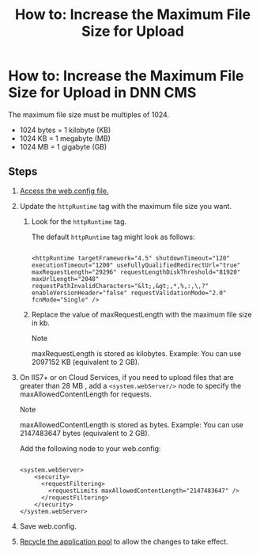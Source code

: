 ﻿---
uid: ts-how-to-increase-max-upload-file-size
locale: en
title: "How to: Increase the Maximum File Size for Upload"
dnnversion: 09.02.00
related-topics: ts-error-login-ip-filtering-is-currently-disabled,ts-error-another-user-has-taken-action-on-the-page,ts-error-unknown-server-tag-DNNComboBox,ts-error-could-not-load-awssdk,ts-error-sql-timeout,ts-error-argumentnullexception-after-move-upgrade,ts-install-missing-resources,ts-mixed-content-ssl,ts-broken-profile-image,ts-page-remains-in-draft,ts-unable-to-remove-page-redirect-urls,ts-site-theme-not-loading,ts-incomplete-content-localization,ts-missing-persona-bar
---

# How to: Increase the Maximum File Size for Upload in DNN CMS

The maximum file size must be multiples of 1024.

*   1024 bytes = 1 kilobyte (KB)
*   1024 KB = 1 megabyte (MB)
*   1024 MB = 1 gigabyte (GB)

## Steps

1.  [Access the web.config file.](xref:access-web-config)
2.  Update the `httpRuntime` tag with the maximum file size you want.
    1.  Look for the `httpRuntime` tag.

        The default `httpRuntime` tag might look as follows:

        ```

        <httpRuntime targetFramework="4.5" shutdownTimeout="120" executionTimeout="1200" useFullyQualifiedRedirectUrl="true" maxRequestLength="29296" requestLengthDiskThreshold="81920" maxUrlLength="2048" requestPathInvalidCharacters="&lt;,&gt;,*,%,:,\,?" enableVersionHeader="false" requestValidationMode="2.0" fcnMode="Single" />

        ```

    2.  Replace the value of maxRequestLength with the maximum file size in kb.

        > [!NOTE]
        > maxRequestLength is stored as kilobytes. Example: You can use 2097152 KB (equivalent to 2 GB).

3.  On IIS7+ or on Cloud Services, if you need to upload files that are greater than 28 MB , add a `<system.webServer/>` node to specify the maxAllowedContentLength for requests.

    > [!NOTE]
    > maxAllowedContentLength is stored as bytes. Example: You can use 2147483647 bytes (equivalent to 2 GB).

    Add the following node to your web.config:

    ```

    <system.webServer>
        <security>
          <requestFiltering>
            <requestLimits maxAllowedContentLength="2147483647" />
          </requestFiltering>
        </security>
    </system.webServer>

    ```

4.  Save web.config.
5.  [Recycle the application pool](https://docs.microsoft.com/en-us/previous-versions/windows/it-pro/windows-server-2008-R2-and-2008/cc770764(v%3dws.10)) to allow the changes to take effect.
